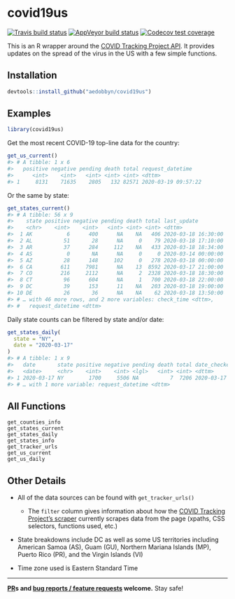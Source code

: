
# covid19us

<!-- badges: start -->

[![Travis build
status](https://travis-ci.org/aedobbyn/covid19us.svg?branch=master)](https://travis-ci.org/aedobbyn/covid19us)
[![AppVeyor build
status](https://ci.appveyor.com/api/projects/status/github/aedobbyn/covid19us?branch=master&svg=true)](https://ci.appveyor.com/project/aedobbyn/covid19us)
[![Codecov test
coverage](https://codecov.io/gh/aedobbyn/covid19us/graph/badge.svg)](https://codecov.io/gh/aedobbyn/covid19us)
<!-- badges: end -->

This is an R wrapper around the [COVID Tracking Project
API](https://covidtracking.com/api/). It provides updates on the spread
of the virus in the US with a few simple functions.

## Installation

``` r
devtools::install_github("aedobbyn/covid19us")
```

## Examples

``` r
library(covid19us)
```

Get the most recent COVID-19 top-line data for the country:

``` r
get_us_current()
#> # A tibble: 1 x 6
#>   positive negative pending death total request_datetime   
#>      <int>    <int>   <int> <int> <int> <dttm>             
#> 1     8131    71635    2805   132 82571 2020-03-19 09:57:22
```

Or the same by state:

``` r
get_states_current()
#> # A tibble: 56 x 9
#>    state positive negative pending death total last_update        
#>    <chr>    <int>    <int>   <int> <int> <int> <dttm>             
#>  1 AK           6      400      NA    NA   406 2020-03-18 16:30:00
#>  2 AL          51       28      NA     0    79 2020-03-18 17:10:00
#>  3 AR          37      284     112    NA   433 2020-03-18 18:34:00
#>  4 AS           0       NA      NA     0     0 2020-03-14 00:00:00
#>  5 AZ          28      148     102     0   278 2020-03-18 00:00:00
#>  6 CA         611     7981      NA    13  8592 2020-03-17 21:00:00
#>  7 CO         216     2112      NA     2  2328 2020-03-18 18:30:00
#>  8 CT          96      604      NA     1   700 2020-03-18 22:00:00
#>  9 DC          39      153      11    NA   203 2020-03-18 19:00:00
#> 10 DE          26       36      NA    NA    62 2020-03-18 13:50:00
#> # … with 46 more rows, and 2 more variables: check_time <dttm>,
#> #   request_datetime <dttm>
```

Daily state counts can be filtered by state and/or date:

``` r
get_states_daily(
  state = "NY", 
  date = "2020-03-17"
)
#> # A tibble: 1 x 9
#>   date       state positive negative pending death total date_checked       
#>   <date>     <chr>    <int>    <int> <lgl>   <int> <int> <dttm>             
#> 1 2020-03-17 NY        1700     5506 NA          7  7206 2020-03-17 20:00:00
#> # … with 1 more variable: request_datetime <dttm>
```

## All Functions

    get_counties_info
    get_states_current
    get_states_daily
    get_states_info
    get_tracker_urls
    get_us_current
    get_us_daily

## Other Details

  - All of the data sources can be found with `get_tracker_urls()`
    
      - The `filter` column gives information about how the [COVID
        Tracking Project’s
        scraper](https://github.com/COVID19Tracking/covid-tracking)
        currently scrapes data from the page (xpaths, CSS selectors,
        functions used, etc.)

  - State breakdowns include DC as well as some US territories including
    American Samoa (AS), Guam (GU), Northern Mariana Islands (MP),
    Puerto Rico (PR), and the Virgin Islands (VI)

  - Time zone used is Eastern Standard Time

-----

**[PR](https://github.com/aedobbyn/covid19us/pulls)s and [bug reports /
feature requests](https://github.com/aedobbyn/covid19us/issues)
welcome.** Stay safe\!
